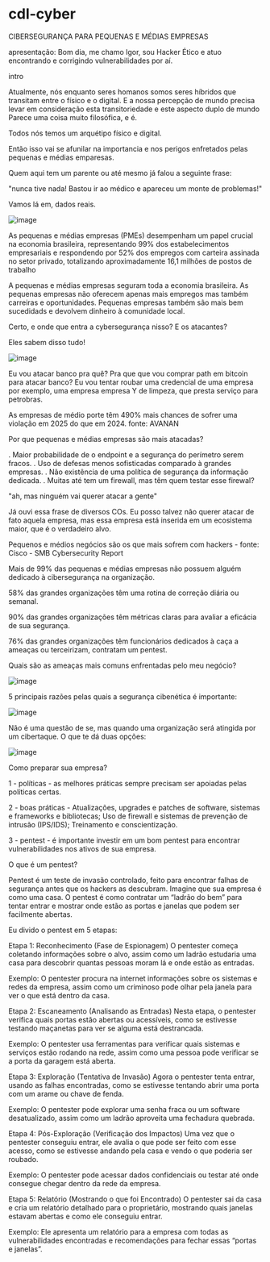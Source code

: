 # cdl-cyber

CIBERSEGURANÇA PARA PEQUENAS E MÉDIAS EMPRESAS

apresentação: Bom dia, me chamo Igor, sou Hacker Ético e atuo encontrando e corrigindo vulnerabilidades por aí.


intro

Atualmente, nós enquanto seres homanos somos seres híbridos que transitam entre o físico e o digital. E a nossa percepção de mundo precisa levar em consideração esta transitoriedade e este aspecto duplo de mundo
Parece uma coisa muito filosófica, e é.

Todos nós temos um arquétipo físico e digital.

Então isso vai se afunilar na importancia e nos perigos enfretados pelas pequenas e médias emparesas.


Quem aqui tem um parente ou até mesmo já falou a seguinte frase:

"nunca tive nada! Bastou ir ao médico e apareceu um monte de problemas!"

Vamos lá em, dados reais.

![image](https://github.com/user-attachments/assets/0b10c9b8-c791-4b49-819e-2ae9c2827b00)


As pequenas e médias empresas (PMEs) desempenham um papel crucial na economia brasileira, representando 99% dos estabelecimentos empresariais e respondendo por 52% dos empregos com carteira assinada no setor privado, totalizando aproximadamente 16,1 milhões de postos de trabalho

A pequenas e médias empresas seguram toda a economia brasileira. As pequenas empresas não oferecem apenas mais empregos mas também carreiras e oportunidades. Pequenas empresas também são mais bem sucedidads e devolvem dinheiro à comunidade local.

Certo, e onde que entra a cybersegurança nisso? E os atacantes?

Eles sabem disso tudo!

![image](https://github.com/user-attachments/assets/109b941c-c152-4064-81fb-7af2b176920f)

Eu vou atacar banco pra quê? Pra que que vou comprar path em bitcoin para atacar banco? Eu vou tentar roubar uma credencial de uma empresa por exemplo, uma empresa empresa Y  de limpeza, que presta serviço para petrobras.

As empresas de médio porte têm 490% mais chances de sofrer uma violação em 2025 do que em 2024.
fonte: AVANAN

Por que pequenas e médias empresas são mais atacadas?

. Maior probabilidade de o endpoint e a segurança do perímetro serem fracos.
. Uso de defesas menos sofisticadas comparado à grandes empresas.
. Não existência de uma política de segurança da informação dedicada.
. Muitas até tem um firewall, mas têm quem testar esse firewal?

"ah, mas ninguém vai querer atacar a gente"

Já ouvi essa frase de diversos COs. Eu posso talvez não querer atacar de fato aquela empresa, mas essa empresa está inserida em um ecosistema maior, que é o verdadeiro alvo.


Pequenos e médios negócios são os que mais sofrem com hackers - fonte: Cisco - SMB Cybersecurity Report

Mais de 99% das pequenas e médias empresas não possuem alguém dedicado à cibersegurança na organização.

58% das grandes organizações têm uma rotina de correção diária ou semanal.

90% das grandes organizações têm métricas claras para avaliar a eficácia de sua segurança.

76% das grandes organizações têm funcionários dedicados à caça a ameaças ou terceirizam, contratam um pentest.

Quais são as ameaças mais comuns enfrentadas pelo meu negócio?

![image](https://github.com/user-attachments/assets/c2191fe4-8093-4672-850f-1b3448ac2436)

5 principais razões pelas quais a segurança cibenética é importante:

![image](https://github.com/user-attachments/assets/78c2d9a5-3b66-4e71-aa47-111d9f98a773)

Não é uma questão de se, mas quando uma organização será atingida por um cibertaque. O que te dá duas opções:

![image](https://github.com/user-attachments/assets/7c7350dd-2b64-4598-92fe-01a440aad709)

Como preparar sua empresa?

1 - políticas - as melhores práticas sempre precisam ser apoiadas pelas políticas certas.

2 - boas práticas - Atualizações, upgrades e patches de software, sistemas e frameworks e bibliotecas; Uso de firewall e sistemas de prevenção de intrusão (IPS/IDS); Treinamento e conscientização.

3 - pentest - é importante investir em um bom pentest para encontrar vulnerabilidades nos ativos de sua empresa.

O que é um pentest?

Pentest é um teste de invasão controlado, feito para encontrar falhas de segurança antes que os hackers as descubram. Imagine que sua empresa é como uma casa. O pentest é como contratar um “ladrão do bem” para tentar entrar e mostrar onde estão as portas e janelas que podem ser facilmente abertas.

Eu divido o pentest em 5 etapas:

Etapa 1: Reconhecimento (Fase de Espionagem)
O pentester começa coletando informações sobre o alvo, assim como um ladrão estudaria uma casa para descobrir quantas pessoas moram lá e onde estão as entradas.

Exemplo: O pentester procura na internet informações sobre os sistemas e redes da empresa, assim como um criminoso pode olhar pela janela para ver o que está dentro da casa.

Etapa 2: Escaneamento (Analisando as Entradas)
Nesta etapa, o pentester verifica quais portas estão abertas ou acessíveis, como se estivesse testando maçanetas para ver se alguma está destrancada.

Exemplo: O pentester usa ferramentas para verificar quais sistemas e serviços estão rodando na rede, assim como uma pessoa pode verificar se a porta da garagem está aberta.

Etapa 3: Exploração (Tentativa de Invasão)
Agora o pentester tenta entrar, usando as falhas encontradas, como se estivesse tentando abrir uma porta com um arame ou chave de fenda.

Exemplo: O pentester pode explorar uma senha fraca ou um software desatualizado, assim como um ladrão aproveita uma fechadura quebrada.

Etapa 4: Pós-Exploração (Verificação dos Impactos)
Uma vez que o pentester conseguiu entrar, ele avalia o que pode ser feito com esse acesso, como se estivesse andando pela casa e vendo o que poderia ser roubado.

Exemplo: O pentester pode acessar dados confidenciais ou testar até onde consegue chegar dentro da rede da empresa.

Etapa 5: Relatório (Mostrando o que foi Encontrado)
O pentester sai da casa e cria um relatório detalhado para o proprietário, mostrando quais janelas estavam abertas e como ele conseguiu entrar.

Exemplo: Ele apresenta um relatório para a empresa com todas as vulnerabilidades encontradas e recomendações para fechar essas “portas e janelas”.


